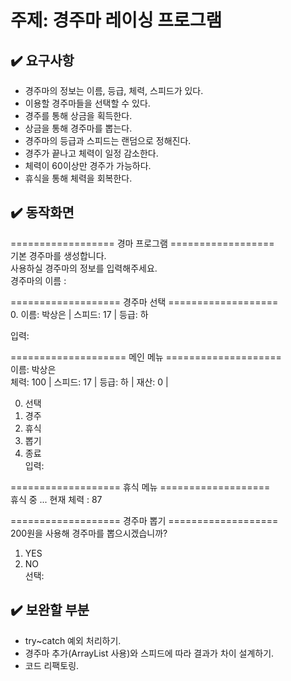 # 주제: 경주마 레이싱 프로그램

## ✔️ 요구사항
* 경주마의 정보는 이름, 등급, 체력, 스피드가 있다.        
* 이용할 경주마들을 선택할 수 있다.              
* 경주를 통해 상금을 획득한다.            
* 상금을 통해 경주마를 뽑는다.           
* 경주마의 등급과 스피드는 랜덤으로 정해진다.            
* 경주가 끝나고 체력이 일정 감소한다.           
* 체력이 60이상만 경주가 가능하다.          
* 휴식을 통해 체력을 회복한다.             

## ✔️ 동작화면
================== 경마 프로그램 ==================<br/>
기본 경주마를 생성합니다.<br/>
사용하실 경주마의 정보를 입력해주세요.<br/>
경주마의 이름 : <br/>

=================== 경주마 선택 ===================<br/>
 0. 이름: 박상은   	| 스피드: 17 | 등급: 하<br/>

입력: <br/>

==================== 메인 메뉴 ====================<br/>
이름: 박상은   	 <br/>
체력: 100 | 스피드: 17 | 등급: 하 | 재산: 0 |  <br/>

0. 선택<br/>
1. 경주<br/>
2. 휴식<br/>
3. 뽑기<br/>
4. 종료<br/>
입력: <br/>

=================== 휴식 메뉴 ===================<br/>
휴식 중 ... 현재 체력 : 87<br/>

=================== 경주마 뽑기 ===================<br/>
200원을 사용해 경주마를 뽑으시겠습니까?<br/>
1. YES <br/>
2. NO <br/>
선택: <br/>

## ✔️ 보완할 부분
* try~catch 예외 처리하기.                         
* 경주마 추가(ArrayList 사용)와 스피드에 따라 결과가 차이 설계하기.                         
* 코드 리팩토링.        


